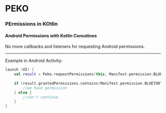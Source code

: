 # PEKO
### PErmissions in KOtlin


#### Android Permissions with Kotlin Coroutines
No more callbacks and listeners for requesting Android permissions.

***

Example in Android Activity:
```kotlin
launch (UI) {
    val result = Peko.requestPermissions(this, Manifest.permission.BLUETOOTH)
    
    if (result.grantedPermissions.contains(Manifest.permission.BLUETOOTH)) {
        //we have permission
    } else {
        //can't continue
    }
}
```
